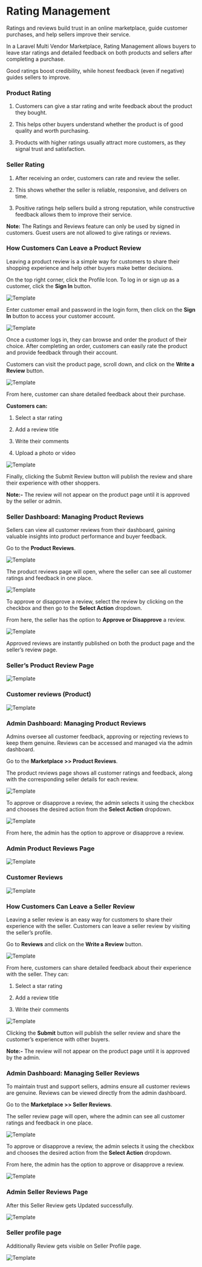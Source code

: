 # Rating Management

Ratings and reviews build trust in an online marketplace, guide customer purchases, and help sellers improve their service.

In a Laravel Multi Vendor Marketplace, Rating Management allows buyers to leave star ratings and detailed feedback on both products and sellers after completing a purchase.

Good ratings boost credibility, while honest feedback (even if negative) guides sellers to improve.

### Product Rating

1) Customers can give a star rating and write feedback about the product they bought.

2) This helps other buyers understand whether the product is of good quality and worth purchasing.

3) Products with higher ratings usually attract more customers, as they signal trust and satisfaction.

### Seller Rating

1) After receiving an order, customers can rate and review the seller.

2) This shows whether the seller is reliable, responsive, and delivers on time.

3) Positive ratings help sellers build a strong reputation, while constructive feedback allows them to improve their service.

**Note:** The Ratings and Reviews feature can only be used by signed in customers. Guest users are not allowed to give ratings or reviews. 

### How Customers Can Leave a Product Review

Leaving a product review is a simple way for customers to share their shopping experience and help other buyers make better decisions.

On the top right corner, click the Profile Icon. To log in or sign up as a customer, click the **Sign In** button.


![Template](../../assets/2.2.0/images/multi-vendor-marketplace/1.customer-login-signin-button.png)


Enter customer email and password in the login form, then click on the **Sign In** button to access your customer account.

![Template](../../assets/2.2.0/images/multi-vendor-marketplace/2-customer-email-pwd.png)


Once a customer logs in, they can browse and order the product of their choice. After completing an order, customers can easily rate the product and provide feedback through their account.

Customers can visit the product page, scroll down, and click on the **Write a Review** button.

![Template](../../assets/2.2.0/images/multi-vendor-marketplace/3-product-review.png)

From here, customer can share detailed feedback about their purchase.

**Customers can:**

1) Select a star rating

2) Add a review title

3) Write their comments

4) Upload a photo or video

![Template](../../assets/2.2.0/images/multi-vendor-marketplace/4-customer-product-submit.png)

Finally, clicking the Submit Review button will publish the review and share their experience with other shoppers.

**Note:-** The review will not appear on the product page until it is approved by the seller or admin.

### Seller Dashboard: Managing Product Reviews

Sellers can view all customer reviews from their dashboard, gaining valuable insights into product performance and buyer feedback.

Go to the **Product Reviews**.


![Template](../../assets/2.2.0/images/multi-vendor-marketplace/5-seller-dashboard-product-review.png)

The product reviews page will open, where the seller can see all customer ratings and feedback in one place.

![Template](../../assets/2.2.0/images/multi-vendor-marketplace/6-seller-product-review-pending-state.png)

To approve or disapprove a review, select the review by clicking on the checkbox and then go to the **Select Action** dropdown.

From here, the seller has the option to **Approve or Disapprove** a review. 

![Template](../../assets/2.2.0/images/multi-vendor-marketplace/7-seller-product-select-action.png)

Approved reviews are instantly published on both the product page and the seller’s review page.

### Seller’s Product Review Page

![Template](../../assets/2.2.0/images/multi-vendor-marketplace/8-product-review-approved-state-seller.png)

### Customer reviews (Product)

![Template](../../assets/2.2.0/images/multi-vendor-marketplace/9-customer-review-for-procuct-seller.png)

### Admin Dashboard: Managing Product Reviews

Admins oversee all customer feedback, approving or rejecting reviews to keep them genuine. Reviews can be accessed and managed via the admin dashboard.

Go to the **Marketplace >> Product Reviews**.

The product reviews page shows all customer ratings and feedback, along with the corresponding seller details for each review.

![Template](../../assets/2.2.0/images/multi-vendor-marketplace/10-admin-product-review-pending-state.png)


To approve or disapprove a review, the admin selects it using the checkbox and chooses the desired action from the **Select Action** dropdown.

![Template](../../assets/2.2.0/images/multi-vendor-marketplace/11-admin-select-action.png)

From here, the admin has the option to approve or disapprove a review.

### Admin Product Reviews Page

![Template](../../assets/2.2.0/images/multi-vendor-marketplace/12-admin-product-approved-state.png)

### Customer Reviews

![Template](../../assets/2.2.0/images/multi-vendor-marketplace/13-admin-customer-review.png)


### How Customers Can Leave a Seller Review 

Leaving a seller review is an easy way for customers to share their experience with the seller. Customers can leave a seller review by visiting the seller’s profile.

Go to **Reviews** and click on the **Write a Review** button.


![Template](../../assets/2.2.0/images/multi-vendor-marketplace/14-seller-profile-review.png)

From here, customers can share detailed feedback about their experience with the seller. They can:

1) Select a star rating

2) Add a review title

3) Write their comments

![Template](../../assets/2.2.0/images/multi-vendor-marketplace/15-seller-review-submit.png)

Clicking the **Submit** button will publish the seller review and share the customer’s experience with other buyers.

**Note:-** The review will not appear on the product page until it is approved by the admin.

### Admin Dashboard: Managing Seller Reviews

To maintain trust and support sellers, admins ensure all customer reviews are genuine. Reviews can be viewed directly from the admin dashboard.

Go to the **Marketplace >> Seller Reviews**.

The seller review page will open, where the admin can see all customer ratings and feedback in one place.

![Template](../../assets/2.2.0/images/multi-vendor-marketplace/16-admin-seller-reviews-pending-page.png)

To approve or disapprove a review, the admin selects it using the checkbox and chooses the desired action from the **Select Action** dropdown.

From here, the admin has the option to approve or disapprove a review.

![Template](../../assets/2.2.0/images/multi-vendor-marketplace/17-admin-seller-select-action.png)

### Admin Seller Reviews Page 

After this Seller Review gets Updated successfully. 

![Template](../../assets/2.2.0/images/multi-vendor-marketplace/18-admin-approved-seller-review.png)

### Seller profile page

Additionally Review gets visible on Seller Profile page.

![Template](../../assets/2.2.0/images/multi-vendor-marketplace/19-Seller-profile-review-page.png)
